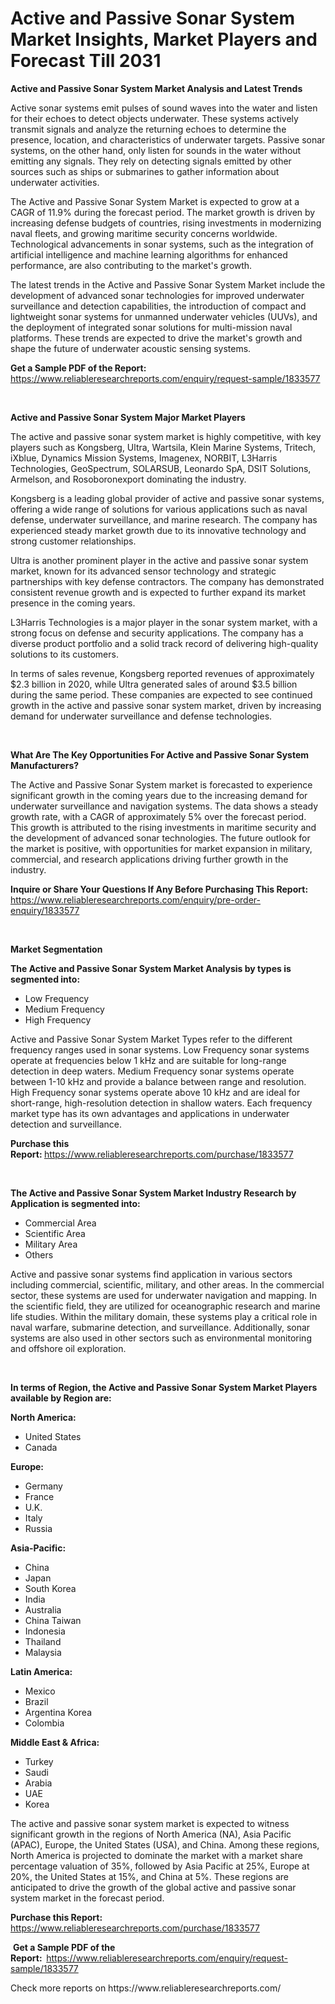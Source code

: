 <p><h1>Active and Passive Sonar System Market Insights, Market Players and Forecast Till 2031</h1></p><p><strong>Active and Passive Sonar System Market Analysis and Latest Trends</strong></p>
<p><p>Active sonar systems emit pulses of sound waves into the water and listen for their echoes to detect objects underwater. These systems actively transmit signals and analyze the returning echoes to determine the presence, location, and characteristics of underwater targets. Passive sonar systems, on the other hand, only listen for sounds in the water without emitting any signals. They rely on detecting signals emitted by other sources such as ships or submarines to gather information about underwater activities.</p><p>The Active and Passive Sonar System Market is expected to grow at a CAGR of 11.9% during the forecast period. The market growth is driven by increasing defense budgets of countries, rising investments in modernizing naval fleets, and growing maritime security concerns worldwide. Technological advancements in sonar systems, such as the integration of artificial intelligence and machine learning algorithms for enhanced performance, are also contributing to the market's growth.</p><p>The latest trends in the Active and Passive Sonar System Market include the development of advanced sonar technologies for improved underwater surveillance and detection capabilities, the introduction of compact and lightweight sonar systems for unmanned underwater vehicles (UUVs), and the deployment of integrated sonar solutions for multi-mission naval platforms. These trends are expected to drive the market's growth and shape the future of underwater acoustic sensing systems.</p></p>
<p><strong>Get a Sample PDF of the Report:&nbsp;</strong> <a href="https://www.reliableresearchreports.com/enquiry/request-sample/1833577">https://www.reliableresearchreports.com/enquiry/request-sample/1833577</a></p>
<p>&nbsp;</p>
<p><strong>Active and Passive Sonar System Major Market Players</strong></p>
<p><p>The active and passive sonar system market is highly competitive, with key players such as Kongsberg, Ultra, Wartsila, Klein Marine Systems, Tritech, iXblue, Dynamics Mission Systems, Imagenex, NORBIT, L3Harris Technologies, GeoSpectrum, SOLARSUB, Leonardo SpA, DSIT Solutions, Armelson, and Rosoboronexport dominating the industry.</p><p>Kongsberg is a leading global provider of active and passive sonar systems, offering a wide range of solutions for various applications such as naval defense, underwater surveillance, and marine research. The company has experienced steady market growth due to its innovative technology and strong customer relationships.</p><p>Ultra is another prominent player in the active and passive sonar system market, known for its advanced sensor technology and strategic partnerships with key defense contractors. The company has demonstrated consistent revenue growth and is expected to further expand its market presence in the coming years.</p><p>L3Harris Technologies is a major player in the sonar system market, with a strong focus on defense and security applications. The company has a diverse product portfolio and a solid track record of delivering high-quality solutions to its customers.</p><p>In terms of sales revenue, Kongsberg reported revenues of approximately $2.3 billion in 2020, while Ultra generated sales of around $3.5 billion during the same period. These companies are expected to see continued growth in the active and passive sonar system market, driven by increasing demand for underwater surveillance and defense technologies.</p></p>
<p>&nbsp;</p>
<p><strong>What Are The Key Opportunities For Active and Passive Sonar System Manufacturers?</strong></p>
<p><p>The Active and Passive Sonar System market is forecasted to experience significant growth in the coming years due to the increasing demand for underwater surveillance and navigation systems. The data shows a steady growth rate, with a CAGR of approximately 5% over the forecast period. This growth is attributed to the rising investments in maritime security and the development of advanced sonar technologies. The future outlook for the market is positive, with opportunities for market expansion in military, commercial, and research applications driving further growth in the industry.</p></p>
<p><strong>Inquire or Share Your Questions If Any Before Purchasing This Report:</strong> <a href="https://www.reliableresearchreports.com/enquiry/pre-order-enquiry/1833577">https://www.reliableresearchreports.com/enquiry/pre-order-enquiry/1833577</a></p>
<p>&nbsp;</p>
<p><strong>Market Segmentation</strong></p>
<p><strong>The Active and Passive Sonar System Market Analysis by types is segmented into:</strong></p>
<p><ul><li>Low Frequency</li><li>Medium Frequency</li><li>High Frequency</li></ul></p>
<p><p>Active and Passive Sonar System Market Types refer to the different frequency ranges used in sonar systems. Low Frequency sonar systems operate at frequencies below 1 kHz and are suitable for long-range detection in deep waters. Medium Frequency sonar systems operate between 1-10 kHz and provide a balance between range and resolution. High Frequency sonar systems operate above 10 kHz and are ideal for short-range, high-resolution detection in shallow waters. Each frequency market type has its own advantages and applications in underwater detection and surveillance.</p></p>
<p><strong>Purchase this Report:&nbsp;</strong><a href="https://www.reliableresearchreports.com/purchase/1833577">https://www.reliableresearchreports.com/purchase/1833577</a></p>
<p>&nbsp;</p>
<p><strong>The Active and Passive Sonar System Market Industry Research by Application is segmented into:</strong></p>
<p><ul><li>Commercial Area</li><li>Scientific Area</li><li>Military Area</li><li>Others</li></ul></p>
<p><p>Active and passive sonar systems find application in various sectors including commercial, scientific, military, and other areas. In the commercial sector, these systems are used for underwater navigation and mapping. In the scientific field, they are utilized for oceanographic research and marine life studies. Within the military domain, these systems play a critical role in naval warfare, submarine detection, and surveillance. Additionally, sonar systems are also used in other sectors such as environmental monitoring and offshore oil exploration.</p></p>
<p>&nbsp;</p>
<p><strong>In terms of Region, the Active and Passive Sonar System Market Players available by Region are:</strong></p>
<p>
    <p> <strong> North America: </strong>
        <ul>
            <li>United States</li>
            <li>Canada</li>
        </ul>
        </p> 
    <p> <strong> Europe: </strong>
        <ul>
            <li>Germany</li>
            <li>France</li>
            <li>U.K.</li>
            <li>Italy</li>
            <li>Russia</li>
        </ul>
        </p> 
    <p> <strong> Asia-Pacific: </strong>
        <ul>
            <li>China</li>
            <li>Japan</li>
            <li>South Korea</li>
            <li>India</li>
            <li>Australia</li>
            <li>China Taiwan</li>
            <li>Indonesia</li>
            <li>Thailand</li>
            <li>Malaysia</li>
        </ul>
        </p> 
    <p> <strong> Latin America: </strong>
        <ul>
            <li>Mexico</li>
            <li>Brazil</li>
            <li>Argentina Korea</li>
            <li>Colombia</li>
        </ul>
        </p> 
    <p> <strong> Middle East & Africa: </strong>
        <ul>
            <li>Turkey</li>
            <li>Saudi</li>
            <li>Arabia</li>
            <li>UAE</li>
            <li>Korea</li>
        </ul>
    </p>
    </p>
<p><p>The active and passive sonar system market is expected to witness significant growth in the regions of North America (NA), Asia Pacific (APAC), Europe, the United States (USA), and China. Among these regions, North America is projected to dominate the market with a market share percentage valuation of 35%, followed by Asia Pacific at 25%, Europe at 20%, the United States at 15%, and China at 5%. These regions are anticipated to drive the growth of the global active and passive sonar system market in the forecast period.</p></p>
<p><strong>Purchase this Report: </strong><a href="https://www.reliableresearchreports.com/purchase/1833577">https://www.reliableresearchreports.com/purchase/1833577</a></p>
<p>&nbsp;<strong>Get a Sample PDF of the Report:&nbsp;&nbsp;</strong><a href="https://www.reliableresearchreports.com/enquiry/request-sample/1833577">https://www.reliableresearchreports.com/enquiry/request-sample/1833577</a></p>
<p><strong></strong></p>
<p>Check more reports on https://www.reliableresearchreports.com/</p>